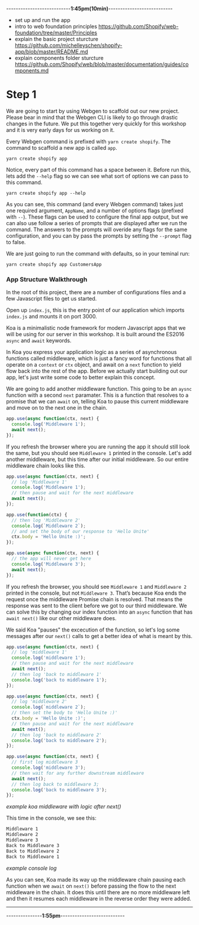 ---------------------------**1:45pm(10min)**---------------------------
- set up and run the app
- intro to web foundation principles https://github.com/Shopify/web-foundation/tree/master/Principles
- explain the basic project sturcture https://github.com/michelleyschen/shopify-app/blob/master/README.md
- explain components folder sturcture https://github.com/Shopify/web/blob/master/documentation/guides/components.md

# Step 1

We are going to start by using Webgen to scaffold out our new project. Please bear in mind that the Webgen CLI is likely to go through drastic changes in the future. We put this together very quickly for this workshop and it is very early days for us working on it.

Every Webgen command is prefixed with `yarn create shopify`. The command to scaffold a new app is called `app`.

`yarn create shopify app`

Notice, every part of this command has a space between it. Before run this, lets add the `--help` flag so we can see what sort of options we can pass to this command.

`yarn create shopify app --help`

As you can see, this command (and every Webgen command) takes just one required argument, `AppName`, and a number of options flags (prefixed with `--`). These flags can be used to configure the final app output, but we can also use follow a series of prompts that are displayed after we run the command. The answers to the prompts will overide any flags for the same configuration, and you can by pass the prompts by setting the `--prompt` flag to false.

We are just going to run the command with defaults, so in your teminal run:

`yarn create shopify app CustomersApp`



### App Structure Walkthrough

In the root of this project, there are a number of configurations files and a few Javascript files to get us started.

Open up `index.js`, this is the entry point of our application which imports `index.js` and mounts it on port 3000.

Koa is a minimalistic node framework for modern Javascript apps that we will be using for our server in this workshop. It is built around the ES2016 `async` and `await` keywords.

In Koa you express your application logic as a series of asynchronous functions called middleware, which is just a fancy word for functions that all operate on a `context` or `ctx` object, and await on a `next` function to yield flow back into the rest of the app. Before we actually start building out our app, let's just write some code to better explain this concept.

We are going to add another middleware function. This going to be an `aysnc` function with a second `next` paramater. This is a function that resolves to a promise that we can `await` on, telling Koa to pause this current middleware and move on to the next one in the chain.

```js
app.use(async function(ctx, next) {
  console.log('Middleware 1');
  await next();
});
```

If you refresh the browser where you are running the app it should still look the same, but you should see `Middleware 1` printed in the console. Let's add another middleware, but this time after our initial middleware. So our entire middleware chain looks like this.

```js
app.use(async function(ctx, next) {
  // log 'Middleware 1'
  console.log('Middleware 1');
  // then pause and wait for the next middleware
  await next();
});

app.use(function(ctx) {
  // then log 'Middleware 2'
  console.log(`Middleware 2`);
  // and set the body of our response to 'Hello Unite'
  ctx.body = 'Hello Unite :)';
});

app.use(async function(ctx, next) {
  // the app will never get here
  console.log('Middleware 3');
  await next();
});
```

If you refresh the browser, you should see `Middleware 1` and `Middleware 2` printed in the console, but not `Middleware 3`. That’s because Koa ends the request once the middleware Promise chain is resolved. That means the response was sent to the client before we got to our third middleware. We can solve this by changing our index function into an `async` function that has `await next()` like our other middleware does.

We said Koa "pauses" the excecution of the function, so let's log some messages after our `next()` calls to get a better idea of what is meant by this.

```js
app.use(async function(ctx, next) {
  // log 'middleware 1'
  console.log('middleware 1');
  // then pause and wait for the next middleware
  await next();
  // then log 'back to middleware 1'
  console.log('back to middleware 1');
});

app.use(async function(ctx, next) {
  // log 'middleware 2'
  console.log(`middleware 2`);
  // then set the body to 'Hello Unite :)'
  ctx.body = 'Hello Unite :)';
  // then pause and wait for the next middleware
  await next();
  // then log 'back to middleware 2'
  console.log('back to middleware 2');
});

app.use(async function(ctx, next) {
  // first log middleware 3
  console.log('middleware 3');
  // then wait for any further downstream middleware
  await next();
  // then log back to middleware 3;
  console.log('back to middleware 3');
});
```

_example koa middleware with logic after next()_

This time in the console, we see this:

```bash
Middleware 1
Middleware 2
Middleware 3
Back to Middleware 3
Back to Middleware 2
Back to Middleware 1
```

_example console log_

As you can see, Koa made its way up the middleware chain pausing each function when we `await` on `next()` before passing the flow to the next middleware in the chain. It does this until there are no more middleware left and then it resumes each middleware in the reverse order they were added.


---

---------------**1:55pm**---------------------------
